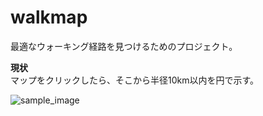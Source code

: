 # walkmap

最適なウォーキング経路を見つけるためのプロジェクト。<br>

**現状**<br>
マップをクリックしたら、そこから半径10km以内を円で示す。<br>

![sample_image](https://github.com/Mikenerian/walkmap/assets/15924721/6a024939-3f0f-4421-a6f7-a732f46af787)
